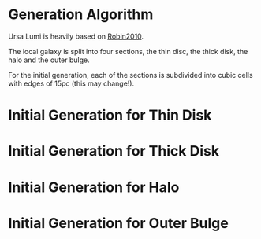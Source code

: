 # Generation Algorithm

Ursa Lumi is heavily based on [Robin2010][Robin2010].



The local galaxy is split into four sections, the thin disc, the thick disk, the halo and the outer bulge.

For the initial generation, each of the sections is subdivided into cubic cells with edges of 15pc (this may change!).

# Initial Generation for Thin Disk

# Initial Generation for Thick Disk

# Initial Generation for Halo

# Initial Generation for Outer Bulge

[Robin2010]: https://github.com/TheComamba/UrsaLumi/blob/dev/documenting-physics/Documentation/Literature/2010-Robin.pdf